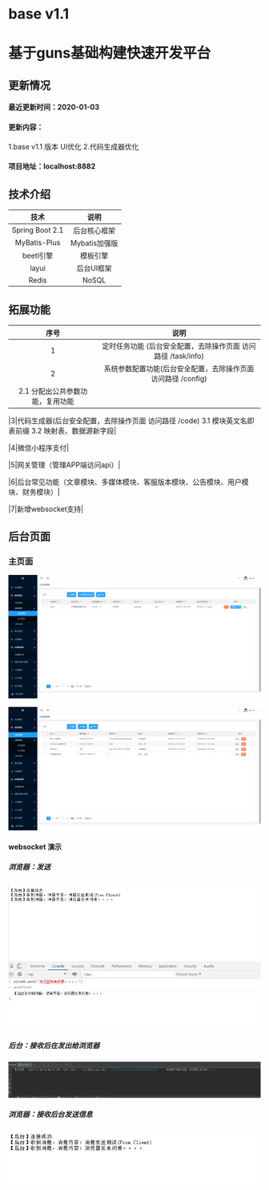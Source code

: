# base v1.1 
# 基于guns基础构建快速开发平台

## 更新情况
#### 最近更新时间：2020-01-03
#### 更新内容： 
 1.base v1.1 版本 UI优化
 2.代码生成器优化
#### 项目地址：localhost:8882

 ## 技术介绍
 |技术|说明|
 |:----:|:----:|
 |Spring Boot 2.1|后台核心框架|
 |MyBatis-Plus|Mybatis加强版| 
 |beetl引擎|模板引擎| 
 |layui|后台UI框架|
 |Redis|NoSQL|
 ## 拓展功能
 |序号|说明|
 |:----:|:----:|
 |1|定时任务功能  (后台安全配置，去除操作页面 访问路径 /task/info)|
 |2|系统参数配置功能(后台安全配置，去除操作页面 访问路径 /config)
 2.1 分配出公共参数功能，复用功能|

 |3|代码生成器(后台安全配置，去除操作页面 访问路径 /code)
 3.1 模块英文名即表前缀
 3.2 映射表、数据源新字段|
 
 |4|微信小程序支付|   
 
 |5|网关管理（管理APP端访问api）|
 
 |6|后台常见功能（文章模块、多媒体模块、客服版本模块、公告模块、用户模块、财务模块）|
 
 |7|新增websocket支持|
 
 ## 后台页面
 
 ### 主页面
 ![效果图](/doc/detail/images/home.png)
 
 ![效果图](/doc/detail/images/home2.png)
 
 #### websocket 演示
 ##### 浏览器：发送
 ![websocket演示](/doc/detail/images/websocket/websocket1.png)
 ##### 后台：接收后在发出给浏览器
 ![websocket演示](/doc/detail/images/websocket/websocket2.png)
 ##### 浏览器：接收后台发送信息
 ![websocket演示](/doc/detail/images/websocket/websocket3.png)
 
     